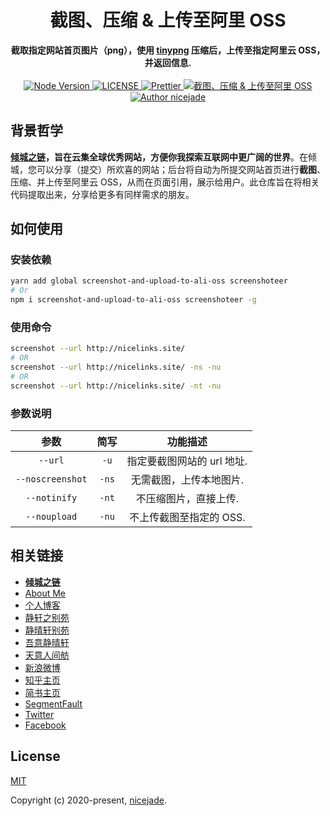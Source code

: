 <h1 align="center">截图、压缩 & 上传至阿里 OSS</h1>

<div align="center">
  <strong>
    截取指定网站首页图片（png），使用 <a href="https://nicelinks.site/post/5a71edee7363484e823b58e7">tinypng</a> 压缩后，上传至指定阿里云 OSS，并返回信息.
  </strong>
</div>

<br>

<div align="center">
  <a href="https://nodejs.org/en/">
    <img src="https://img.shields.io/badge/node-%3E%3D%208.0.0-green.svg" alt="Node Version">
  </a>
  <a href="https://github.com/nicejade/arya-jarvis">
    <img src="https://img.shields.io/github/license/nicejade/arya-jarvis" alt="LICENSE">
  </a>
  <a href="https://nicelinks.site/post/5c16083e819ae45de1453caa">
    <img src="https://img.shields.io/badge/code_style-prettier-ff69b4.svg?style=flat" alt="Prettier">
  </a>
  <a href="https://weibo.com/jeffjade">
    <img src="https://img.shields.io/badge/WeiBo-jeffjade-red.svg?style=flat" alt="截图、压缩 & 上传至阿里 OSS">
  </a>
  <a href="https://nicelinks.site/member/admin?utm_source=github.com">
    <img src="https://img.shields.io/badge/Author-nicejade-%23a696c8.svg" alt="Author nicejade">
  </a>
</div>

## 背景哲学

**[倾城之链](https://nicelinks.site/?utm_source=github.com)，旨在云集全球优秀网站，方便你我探索互联网中更广阔的世界**。在倾城，您可以分享（提交）所欢喜的网站；后台将自动为所提交网站首页进行**截图**、压缩、并上传至阿里云 OSS，从而在页面引用，展示给用户。此仓库旨在将相关代码提取出来，分享给更多有同样需求的朋友。

## 如何使用

### 安装依赖

```bash
yarn add global screenshot-and-upload-to-ali-oss screenshoteer
# Or
npm i screenshot-and-upload-to-ali-oss screenshoteer -g
```

### 使用命令

```bash
screenshot --url http://nicelinks.site/
# OR
screenshot --url http://nicelinks.site/ -ns -nu
# OR
screenshot --url http://nicelinks.site/ -nt -nu
```

### 参数说明

| 参数 | 简写 | 功能描述 |
| :-: | :-: | :-: |
| `--url` | `-u` | 指定要截图网站的 url 地址. |
| `--noscreenshot` | `-ns` | 无需截图，上传本地图片. |
| `--notinify` | `-nt` | 不压缩图片，直接上传. |
| `--noupload` | `-nu` | 不上传截图至指定的 OSS.  |

## 相关链接

* [**倾城之链**](https://nicelinks.site/?utm_source=github-nicelinks)
* [About Me](https://about.me/nicejade?utm_source=github-nicelinks)
* [个人博客](https://jeffjade.com/nicelinks?utm_source=github-nicelinks)
* [静轩之别苑](https://quickapp.lovejade.cn/?utm_source=github-nicelinks)
* [静晴轩别苑](https://nice.lovejade.cn/?utm_source=github-nicelinks)
* [吾意静晴轩](https://docz.lovejade.cn/?utm_source=github-nicelinks)
* [天意人间舫](https://blog.lovejade.cn/?utm_source=github-nicelinks)
* [新浪微博](https://weibo.com/jeffjade?utm_source=github-nicelinks)
* [知乎主页](https://www.zhihu.com/people/yang-qiong-pu/)
* [简书主页](https://www.jianshu.com/u/9aae3d8f4c3d)
* [SegmentFault](https://segmentfault.com/u/jeffjade)
* [Twitter](https://twitter.com/nicejadeyang)
* [Facebook](https://www.facebook.com/nice.jade.yang)

## License

[MIT](http://opensource.org/licenses/MIT)

Copyright (c) 2020-present, [nicejade](https://aboutme.lovejade.cn/?utm_source=arya.lovejade.cn).
